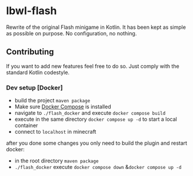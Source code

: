 # lbwl-flash

Rewrite of the original Flash minigame in Kotlin. It has been kept as simple as possible on purpose. No configuration, no nothing.

## Contributing

If you want to add new features feel free to do so. Just comply with the standard Kotlin codestyle.

### Dev setup [Docker]

- build the project `maven package`
- Make sure [Docker Compose](https://docs.docker.com/compose/) is installed
- navigate to `./flash_docker` and execute `docker compose build`
- execute in the same directory `docker compose up -d` to start a local container
- connect to `localhost` in minecraft

after you done some changes you only need to build the plugin and restart docker:
- in the root directory `maven package`
- `./flash_docker` execute `docker compose down` &`docker compose up -d`
